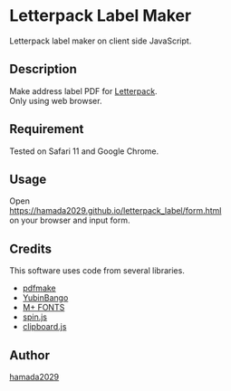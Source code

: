 Letterpack Label Maker
====
Letterpack label maker on client side JavaScript.

## Description

Make address label PDF for 
[Letterpack](https://www.post.japanpost.jp/service/letterpack/).  
Only using web browser.

## Requirement

Tested on Safari 11 and Google Chrome.

## Usage

Open  
<https://hamada2029.github.io/letterpack_label/form.html>  
on your browser and input form.

## Credits

This software uses code from several libraries.

- [pdfmake](http://pdfmake.org/)
- [YubinBango](https://yubinbango.github.io/)
- [M+ FONTS](http://mplus-fonts.osdn.jp/)
- [spin.js](https://spin.js.org/)
- [clipboard.js](https://clipboardjs.com/)

## Author

[hamada2029](https://github.com/hamada2029)

